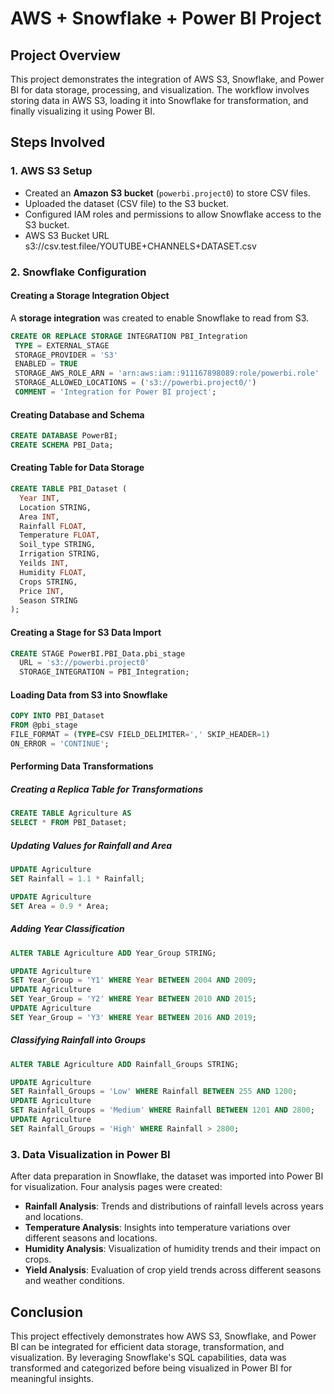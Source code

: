 # AWS + Snowflake + Power BI Project

## Project Overview
This project demonstrates the integration of AWS S3, Snowflake, and Power BI for data storage, processing, and visualization. The workflow involves storing data in AWS S3, loading it into Snowflake for transformation, and finally visualizing it using Power BI.

## Steps Involved

### **1. AWS S3 Setup**
- Created an **Amazon S3 bucket** (`powerbi.project0`) to store CSV files.
- Uploaded the dataset (CSV file) to the S3 bucket.
- Configured IAM roles and permissions to allow Snowflake access to the S3 bucket.
- AWS S3 Bucket URL s3://csv.test.filee/YOUTUBE+CHANNELS+DATASET.csv

### **2. Snowflake Configuration**

#### **Creating a Storage Integration Object**
A **storage integration** was created to enable Snowflake to read from S3.

```sql
CREATE OR REPLACE STORAGE INTEGRATION PBI_Integration
 TYPE = EXTERNAL_STAGE
 STORAGE_PROVIDER = 'S3'
 ENABLED = TRUE
 STORAGE_AWS_ROLE_ARN = 'arn:aws:iam::911167898089:role/powerbi.role'
 STORAGE_ALLOWED_LOCATIONS = ('s3://powerbi.project0/')
 COMMENT = 'Integration for Power BI project';
```

#### **Creating Database and Schema**
```sql
CREATE DATABASE PowerBI;
CREATE SCHEMA PBI_Data;
```

#### **Creating Table for Data Storage**
```sql
CREATE TABLE PBI_Dataset (
  Year INT,
  Location STRING,
  Area INT,
  Rainfall FLOAT,
  Temperature FLOAT,
  Soil_type STRING,
  Irrigation STRING,
  Yeilds INT,
  Humidity FLOAT,
  Crops STRING,
  Price INT,
  Season STRING
);
```

#### **Creating a Stage for S3 Data Import**
```sql
CREATE STAGE PowerBI.PBI_Data.pbi_stage
  URL = 's3://powerbi.project0'
  STORAGE_INTEGRATION = PBI_Integration;
```

#### **Loading Data from S3 into Snowflake**
```sql
COPY INTO PBI_Dataset
FROM @pbi_stage
FILE_FORMAT = (TYPE=CSV FIELD_DELIMITER=',' SKIP_HEADER=1)
ON_ERROR = 'CONTINUE';
```

#### **Performing Data Transformations**
##### **Creating a Replica Table for Transformations**
```sql
CREATE TABLE Agriculture AS
SELECT * FROM PBI_Dataset;
```
##### **Updating Values for Rainfall and Area**
```sql
UPDATE Agriculture
SET Rainfall = 1.1 * Rainfall;

UPDATE Agriculture
SET Area = 0.9 * Area;
```
##### **Adding Year Classification**
```sql
ALTER TABLE Agriculture ADD Year_Group STRING;

UPDATE Agriculture
SET Year_Group = 'Y1' WHERE Year BETWEEN 2004 AND 2009;
UPDATE Agriculture
SET Year_Group = 'Y2' WHERE Year BETWEEN 2010 AND 2015;
UPDATE Agriculture
SET Year_Group = 'Y3' WHERE Year BETWEEN 2016 AND 2019;
```
##### **Classifying Rainfall into Groups**
```sql
ALTER TABLE Agriculture ADD Rainfall_Groups STRING;

UPDATE Agriculture
SET Rainfall_Groups = 'Low' WHERE Rainfall BETWEEN 255 AND 1200;
UPDATE Agriculture
SET Rainfall_Groups = 'Medium' WHERE Rainfall BETWEEN 1201 AND 2800;
UPDATE Agriculture
SET Rainfall_Groups = 'High' WHERE Rainfall > 2800;
```

### **3. Data Visualization in Power BI**
After data preparation in Snowflake, the dataset was imported into Power BI for visualization. Four analysis pages were created:

- **Rainfall Analysis**: Trends and distributions of rainfall levels across years and locations.
- **Temperature Analysis**: Insights into temperature variations over different seasons and locations.
- **Humidity Analysis**: Visualization of humidity trends and their impact on crops.
- **Yield Analysis**: Evaluation of crop yield trends across different seasons and weather conditions.

## **Conclusion**
This project effectively demonstrates how AWS S3, Snowflake, and Power BI can be integrated for efficient data storage, transformation, and visualization. By leveraging Snowflake's SQL capabilities, data was transformed and categorized before being visualized in Power BI for meaningful insights.

